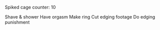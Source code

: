 Spiked cage counter: 10

Shave & shower
Have orgasm
Make ring
Cut edging footage
Do edging punishment